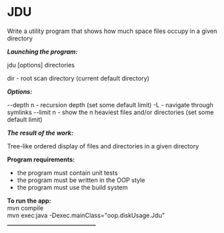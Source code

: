 # JDU  

Write a utility program that shows how much space files occupy in a given directory

***Launching the program:***

jdu [options] directories

dir - root scan directory (current default directory)

***Options:***  

--depth n - recursion depth (set some default limit)
-L - navigate through symlinks
--limit n - show the n heaviest files and/or directories (set some default limit)

***The result of the work:***  

Tree-like ordered display of files and directories in a given directory

**Program requirements:**

*  the program must contain unit tests
*  the program must be written in the OOP style
*  the program must use the build system

**To run the app:**  
mvn compile  
mvn exec:java -Dexec.mainClass="oop.diskUsage.Jdu"  
**_______________________________**  

